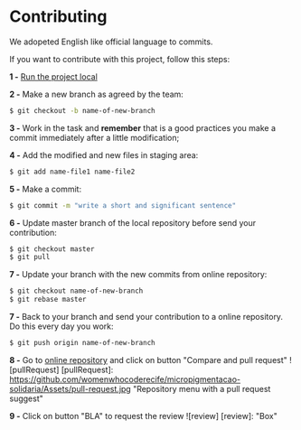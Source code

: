 # Contributing

We adopeted English like official language to commits.

If you want to contribute with this project, follow this steps:

**1 -** [Run the project local](https://github.com/womenwhocoderecife/micropigmentacao-solidaria/README.md)

**2 -** Make a new branch as agreed by the team:

```sh
$ git checkout -b name-of-new-branch
```

**3 -** Work in the task and **remember** that is a good practices you make a commit immediately after a little modification;

**4 -** Add the modified and new files in staging area:

```sh
$ git add name-file1 name-file2
```

**5 -** Make a commit:

```sh
$ git commit -m "write a short and significant sentence"
```

**6 -** Update master branch of the local repository before send your contribution:

```sh
$ git checkout master
$ git pull
```

**7 -** Update your branch with the new commits from online repository:

```sh
$ git checkout name-of-new-branch
$ git rebase master
```

**7 -** Back to your branch and send your contribution to a online repository. Do this every day you work:

```sh
$ git push origin name-of-new-branch
```

**8 -** Go to [online repository](https://github.com/womenwhocoderecife/micropigmentacao-solidaria) and click on button "Compare and pull request"
![pullRequest]
[pullRequest]: https://github.com/womenwhocoderecife/micropigmentacao-solidaria/Assets/pull-request.jpg "Repository menu with a pull request suggest"

**9 -** Click on button "BLA" to request the review
![review]
[review]: "Box"